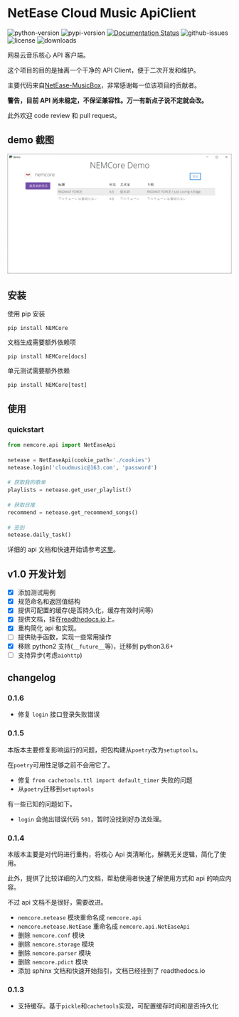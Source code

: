 # NetEase Cloud Music ApiClient

![python-version](https://img.shields.io/pypi/pyversions/nemcore)
![pypi-version](https://img.shields.io/pypi/v/nemcore)
[![Documentation Status](https://readthedocs.org/projects/nemcore/badge/?version=latest)](https://nemcore.readthedocs.io/en/latest/?badge=latest)
![github-issues](https://img.shields.io/github/issues-raw/nnnewb/nemcore)
![license](https://img.shields.io/github/license/nnnewb/nemcore)
![downloads](https://img.shields.io/pypi/dd/nemcore)

网易云音乐核心 API 客户端。

这个项目的目的是抽离一个干净的 API Client，便于二次开发和维护。

主要代码来自[NetEase-MusicBox](https://github.com/darknessomi/musicbox/)，非常感谢每一位该项目的贡献者。

**警告，目前 API 尚未稳定，不保证兼容性。万一有新点子说不定就会改。**

此外欢迎 code review 和 pull request。

## demo 截图

![demo](./docs/images/demo截图.png)

## 安装

使用 pip 安装

```shell script
pip install NEMCore
```

文档生成需要额外依赖项

```shell script
pip install NEMCore[docs]
```

单元测试需要额外依赖

```shell script
pip install NEMCore[test]
```

## 使用

### quickstart

```python
from nemcore.api import NetEaseApi

netease = NetEaseApi(cookie_path='./cookies')
netease.login('cloudmusic@163.com', 'password')

# 获取我的歌单
playlists = netease.get_user_playlist()

# 获取日推
recommend = netease.get_recommend_songs()

# 签到
netease.daily_task()
```

详细的 api 文档和快速开始请参考[这里](https://nemcore.readthedocs.io/en/latest/)。

## v1.0 开发计划

- [x] 添加测试用例
- [x] 规范命名和返回值结构
- [x] 提供可配置的缓存(是否持久化，缓存有效时间等)
- [x] 提供文档，挂在[readthedocs.io](https://nemcore.readthedocs.io/en/latest/)上。
- [x] 重构简化 api 和实现。
- [ ] 提供助手函数，实现一些常用操作
- [x] 移除 python2 支持(`__future__`等)，迁移到 python3.6+
- [ ] 支持异步(考虑`aiohttp`)

## changelog

### 0.1.6

- 修复 `login` 接口登录失败错误

### 0.1.5

本版本主要修复影响运行的问题，把包构建从`poetry`改为`setuptools`。

在`poetry`可用性足够之前不会用它了。

- 修复 `from cachetools.ttl import default_timer` 失败的问题
- 从`poetry`迁移到`setuptools`

有一些已知的问题如下。

- `login` 会抛出错误代码 `501`，暂时没找到好办法处理。

### 0.1.4

本版本主要是对代码进行重构，将核心 Api 类清晰化，解耦无关逻辑，简化了使用。

此外，提供了比较详细的入门文档，帮助使用者快速了解使用方式和 api 的响应内容。

不过 api 文档不是很好，需要改进。

- `nemcore.netease` 模块重命名成 `nemcore.api`
- `nemcore.netease.NetEase` 重命名成 `nemcore.api.NetEaseApi`
- 删除 `nemcore.conf` 模块
- 删除 `nemcore.storage` 模块
- 删除 `nemcore.parser` 模块
- 删除 `nemcore.pdict` 模块
- 添加 sphinx 文档和快速开始指引，文档已经挂到了 readthedocs.io

### 0.1.3

- 支持缓存。基于`pickle`和`cachetools`实现，可配置缓存时间和是否持久化
